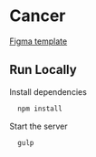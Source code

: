 # Cancer

[Figma template](https://www.figma.com/file/sCyEIO39KnaClDMK3AzxU1/Cancer-AB-test?type=design&node-id=253-5740&mode=design&t=lHuxboOZKIn2BirI-0)

## Run Locally

Install dependencies

```bash
  npm install
```

Start the server

```bash
  gulp
```
